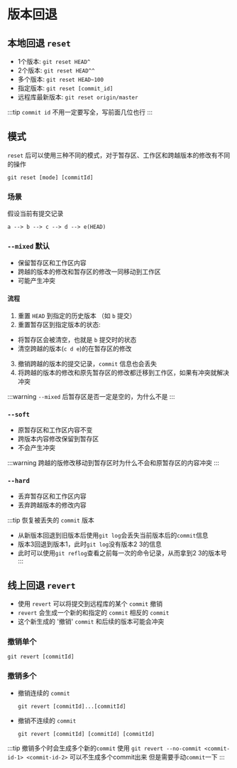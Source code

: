 # 版本回退

## 本地回退 `reset`
- 1个版本: `git reset HEAD^`
- 2个版本: `git reset HEAD^^`
- 多个版本: `git reset HEAD~100`
- 指定版本: `git reset [commit_id]`
- 远程库最新版本: `git reset origin/master`

:::tip `commit id` 不用一定要写全，写前面几位也行
:::

## 模式
`reset` 后可以使用三种不同的模式，对于暂存区、工作区和跨越版本的修改有不同的操作
```
git reset [mode] [commitId]
```

### 场景
假设当前有提交记录
```
a --> b --> c --> d --> e(HEAD)
```

### `--mixed` 默认

- 保留暂存区和工作区内容
- 跨越的版本的修改和暂存区的修改一同移动到工作区
- 可能产生冲突

#### 流程
1. 重置 `HEAD` 到指定的历史版本 （如 `b` 提交）
2. 重置暂存区到指定版本的状态: 
  - 将暂存区会被清空，也就是 `b` 提交时的状态
  - 清空跨越的版本(`c d e`)的在暂存区的修改
3. 撤销跨越的版本的提交记录，`commit` 信息也会丢失
4. 将跨越的版本的修改和原先暂存区的修改都迁移到工作区，如果有冲突就解决冲突

:::warning  `--mixed` 后暂存区是否一定是空的，为什么不是
:::



### `--soft` 
- 原暂存区和工作区内容不变
- 跨版本内容修改保留到暂存区
- 不会产生冲突

:::warning  跨越的版修改移动到暂存区时为什么不会和原暂存区的内容冲突
:::

### `--hard`
* 丢弃暂存区和工作区内容
* 丢弃跨越版本的修改内容

:::tip 恢复被丢失的 `commit` 版本
* 从新版本回退到旧版本后使用`git log`会丢失当前版本后的`commit`信息
* 版本3回退到版本1，此时`git log`没有版本2 3的信息
* 此时可以使用`git reflog`查看之前每一次的命令记录，从而拿到2 3的版本号
:::

## 线上回退 `revert`
- 使用 `revert` 可以将提交到远程库的某个 `commit` 撤销
- `revert` 会生成一个新的和指定的 `commit` 相反的 `commit`
- 这个新生成的 '撤销' `commit` 和后续的版本可能会冲突

### 撤销单个
```
git revert [commitId]
```

### 撤销多个
- 撤销连续的 `commit`
  ```
  git revert [commitId]...[commitId]
  ```
- 撤销不连续的 `commit`
  ```
  git revert [commitId] [commitId] [commitId]
  ```
:::tip 撤销多个时会生成多个新的`commit`
使用 `git revert --no-commit <commit-id-1> <commit-id-2>` 可以不生成多个commit出来
但是需要手动`commit`一下
:::

